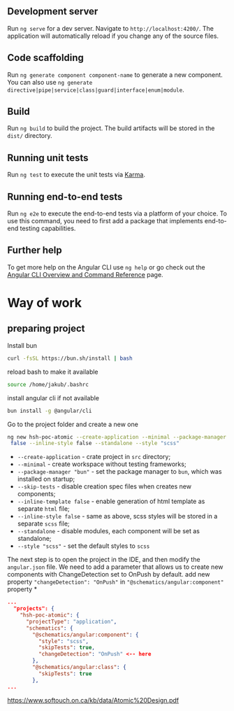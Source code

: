 ## Development server

Run `ng serve` for a dev server. Navigate to `http://localhost:4200/`. The application will automatically reload if you change any of the source files.

## Code scaffolding

Run `ng generate component component-name` to generate a new component. You can also use `ng generate directive|pipe|service|class|guard|interface|enum|module`.

## Build

Run `ng build` to build the project. The build artifacts will be stored in the `dist/` directory.

## Running unit tests

Run `ng test` to execute the unit tests via [Karma](https://karma-runner.github.io).

## Running end-to-end tests

Run `ng e2e` to execute the end-to-end tests via a platform of your choice. To use this command, you need to first add a package that implements end-to-end testing capabilities.

## Further help

To get more help on the Angular CLI use `ng help` or go check out the [Angular CLI Overview and Command Reference](https://angular.dev/tools/cli) page.


# Way of work

## preparing project 
Install bun
```bash
curl -fsSL https://bun.sh/install | bash
```

reload bash to make it available 
```bash
source /home/jakub/.bashrc
```

install angular cli if not available
```bash
bun install -g @angular/cli
```

Go to the project folder and create a new one
```bash
ng new hsh-poc-atomic --create-application --minimal --package-manager "bun" --skip-tests --inline-template
 false --inline-style false --standalone --style "scss"
```
* `--create-application` - crate project in `src` directory;
* `--minimal` - create workspace without testing frameworks;
* `--package-manager "bun"` - set the package manager to `bun`, which was installed on startup;
* `--skip-tests` - disable creation spec files when creates new components;
* `--inline-template false` - enable generation of html template as separate `html` file;
* `--inline-style false` - same as above, scss styles will be stored in a separate `scss` file;
* `--standalone` - disable modules, each component will be set as standalone;
* `--style "scss"` - set the default styles to `scss`

The next step is to open the project in the IDE, and then modify  the `angular.json` file. We need to add a parameter that allows us to create new components with ChangeDetection set to OnPush by default.
add new property `"changeDetection": "OnPush"` in `"@schematics/angular:component"` property
* 
```json
...
  "projects": {
    "hsh-poc-atomic": {
      "projectType": "application",
      "schematics": {
        "@schematics/angular:component": {
          "style": "scss",
          "skipTests": true,
          "changeDetection": "OnPush" <-- here
        },
        "@schematics/angular:class": {
          "skipTests": true
        },
...
```

https://www.softouch.on.ca/kb/data/Atomic%20Design.pdf